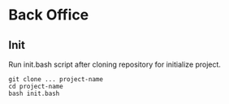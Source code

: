 # Back Office

## Init

Run init.bash script after cloning repository for initialize project.

```shell script
git clone ... project-name
cd project-name
bash init.bash
```
